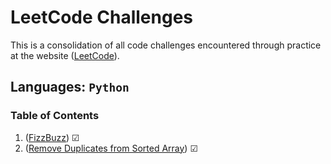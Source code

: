 # LeetCode Challenges

This is a consolidation of all code challenges encountered through practice at the website ([LeetCode](https://leetcode.com/reichertc2/)).

## Languages: `Python`

### Table of Contents

1. ([FizzBuzz](./fizzbuzz/README.md)) &#9745;
1. ([Remove Duplicates from Sorted Array](./remove_duplicates_sorted_array/README.md)) &#9745;

<!-- &#9744; -->
